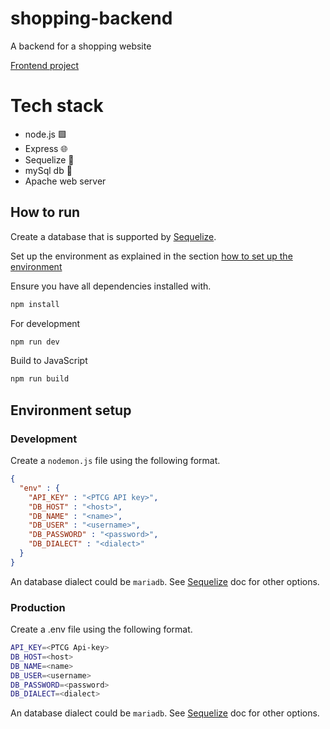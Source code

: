 # shopping-backend
A backend for a shopping website

[Frontend project](https://github.com/madsvnielsen/shopping-frontend)

# Tech stack
* node.js 🟩
* Express 🌐
* Sequelize 🧩
* mySql db 🎁
* Apache web server



## How to run

Create a database that is supported by [Sequelize](https://sequelize.org/docs/v6/getting-started/).

Set up the environment as explained in the section [how to set up the environment](#environment-setup)


Ensure you have all dependencies installed with.
```bash
npm install
```



For development
```bash
npm run dev
```
Build to JavaScript
```bash
npm run build
```
## Environment setup

### Development
Create a `nodemon.js` file using the following format.
```json
{
  "env" : {
    "API_KEY" : "<PTCG API key>",
    "DB_HOST" : "<host>",
    "DB_NAME" : "<name>",
    "DB_USER" : "<username>",
    "DB_PASSWORD" : "<password>",
    "DB_DIALECT" : "<dialect>"  
  }
}
```

An database dialect could be `mariadb`. See [Sequelize](https://sequelize.org/docs/v6/getting-started/) doc for other options.


### Production
Create a .env file using the following format.
``` bash
API_KEY=<PTCG Api-key>
DB_HOST=<host>
DB_NAME=<name>
DB_USER=<username>
DB_PASSWORD=<password>
DB_DIALECT=<dialect>
```

An database dialect could be `mariadb`. See [Sequelize](https://sequelize.org/docs/v6/getting-started/) doc for other options.
